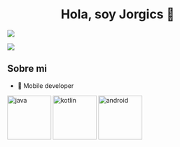 <div align="center">
<h1 align="center">Hola, soy Jorgics 👋</h1>
</div>

<img src="https://i.imgur.com/ArA3AcU.png">

[<img src="https://img.shields.io/badge/LinkedIn-Jorge%20Nueno%20Abril-blue?style=social&logo=linkedin&logoColor=%230A66C2">](https://www.linkedin.com/in/jorge-nueno-abril-897aa8228)

## Sobre mi

- 📲 Mobile developer


[<img src="https://cdn.iconscout.com/icon/free/png-128/java-2038875-1720088.png" alt="java" width="100">](https://docs.oracle.com/en/java/)
[<img src="https://cdn.iconscout.com/icon/free/png-256/kotlin-283155.png" alt="kotlin" width="100">](https://kotlinlang.org/docs/home.html)
[<img src="https://cdn.iconscout.com/icon/free/png-256/android-3521272-2944776.png" alt="android" width="100">](https://developer.android.com/reference)

<!--
**jorgics/jorgics** is a ✨ _special_ ✨ repository because its `README.md` (this file) appears on your GitHub profile.

Here are some ideas to get you started:

- 🔭 I’m currently working on ...
- 🌱 I’m currently learning ...
- 👯 I’m looking to collaborate on ...
- 🤔 I’m looking for help with ...
- 💬 Ask me about ...
- 📫 How to reach me: ...
- 😄 Pronouns: ...
- ⚡ Fun fact: ...
-->
